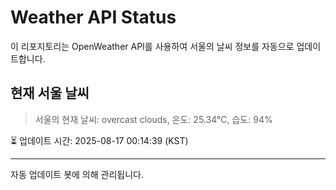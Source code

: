 
# Weather API Status

이 리포지토리는 OpenWeather API를 사용하여 서울의 날씨 정보를 자동으로 업데이트합니다.

## 현재 서울 날씨
> 서울의 현재 날씨: overcast clouds, 온도: 25.34°C, 습도: 94%

⏳ 업데이트 시간: 2025-08-17 00:14:39 (KST)

---
자동 업데이트 봇에 의해 관리됩니다.
